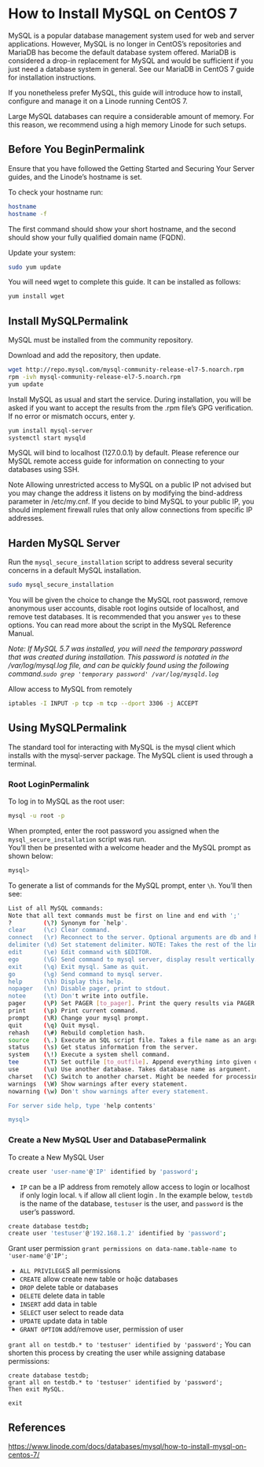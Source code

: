 # How to Install MySQL on CentOS 7
MySQL is a popular database management system used for web and server applications. However, MySQL is no longer in CentOS’s repositories and MariaDB has become the default database system offered. MariaDB is considered a drop-in replacement for MySQL and would be sufficient if you just need a database system in general. See our MariaDB in CentOS 7 guide for installation instructions.

If you nonetheless prefer MySQL, this guide will introduce how to install, configure and manage it on a Linode running CentOS 7.

Large MySQL databases can require a considerable amount of memory. For this reason, we recommend using a high memory Linode for such setups.
## Before You BeginPermalink
Ensure that you have followed the Getting Started and Securing Your Server guides, and the Linode’s hostname is set.

To check your hostname run:
```sh
hostname
hostname -f
```
The first command should show your short hostname, and the second should show your fully qualified domain name (FQDN).

Update your system:
```sh
sudo yum update
```
You will need wget to complete this guide. It can be installed as follows:
```sh
yum install wget
```
## Install MySQLPermalink
MySQL must be installed from the community repository.

Download and add the repository, then update.
```sh
wget http://repo.mysql.com/mysql-community-release-el7-5.noarch.rpm
rpm -ivh mysql-community-release-el7-5.noarch.rpm
yum update
```
Install MySQL as usual and start the service. During installation, you will be asked if you want to accept the results from the .rpm file’s GPG verification. If no error or mismatch occurs, enter y.
```sh
yum install mysql-server
systemctl start mysqld
```
MySQL will bind to localhost (127.0.0.1) by default. Please reference our MySQL remote access guide for information on connecting to your databases using SSH.

Note
Allowing unrestricted access to MySQL on a public IP not advised but you may change the address it listens on by modifying the bind-address parameter in /etc/my.cnf. If you decide to bind MySQL to your public IP, you should implement firewall rules that only allow connections from specific IP addresses.

## Harden MySQL Server
Run the `mysql_secure_installation` script to address several security concerns in a default MySQL installation.
```sh
sudo mysql_secure_installation
```
You will be given the choice to change the MySQL root password, remove anonymous user accounts, disable root logins outside of localhost, and remove test databases. It is recommended that you answer `yes` to these options. You can read more about the script in the MySQL Reference Manual.

*Note: If MySQL 5.7 was installed, you will need the temporary password that was created during installation. This password is notated in the /var/log/mysql.log file, and can be quickly found using the following command.`sudo grep 'temporary password' /var/log/mysqld.log`*

Allow access to MySQL from remotely
```sh
iptables -I INPUT -p tcp -m tcp --dport 3306 -j ACCEPT
```

## Using MySQLPermalink
The standard tool for interacting with MySQL is the mysql client which installs with the mysql-server package. The MySQL client is used through a terminal.

### Root LoginPermalink
To log in to MySQL as the root user:
```sh
mysql -u root -p
```
When prompted, enter the root password you assigned when the `mysql_secure_installation` script was run.</br>
You’ll then be presented with a welcome header and the MySQL prompt as shown below:
```sh
mysql>
```
To generate a list of commands for the MySQL prompt, enter `\h`. You’ll then see:
```sh
List of all MySQL commands:
Note that all text commands must be first on line and end with ';'
?         (\?) Synonym for `help'.
clear     (\c) Clear command.
connect   (\r) Reconnect to the server. Optional arguments are db and host.
delimiter (\d) Set statement delimiter. NOTE: Takes the rest of the line as new delimiter.
edit      (\e) Edit command with $EDITOR.
ego       (\G) Send command to mysql server, display result vertically.
exit      (\q) Exit mysql. Same as quit.
go        (\g) Send command to mysql server.
help      (\h) Display this help.
nopager   (\n) Disable pager, print to stdout.
notee     (\t) Don't write into outfile.
pager     (\P) Set PAGER [to_pager]. Print the query results via PAGER.
print     (\p) Print current command.
prompt    (\R) Change your mysql prompt.
quit      (\q) Quit mysql.
rehash    (\#) Rebuild completion hash.
source    (\.) Execute an SQL script file. Takes a file name as an argument.
status    (\s) Get status information from the server.
system    (\!) Execute a system shell command.
tee       (\T) Set outfile [to_outfile]. Append everything into given outfile.
use       (\u) Use another database. Takes database name as argument.
charset   (\C) Switch to another charset. Might be needed for processing binlog with multi-byte charsets.
warnings  (\W) Show warnings after every statement.
nowarning (\w) Don't show warnings after every statement.

For server side help, type 'help contents'

mysql>
```
### Create a New MySQL User and DatabasePermalink
To create a New MySQL User
```sh
create user 'user-name'@'IP' identified by 'password';
```
- `IP` can be a IP address from remotely allow access to login or localhost if only login local. `%` if allow all client login .
In the example below, `testdb` is the name of the database, `testuser` is the user, and `password` is the user’s password.
```sh
create database testdb;
create user 'testuser'@'192.168.1.2' identified by 'password';
```
Grant user permission `grant permissions on data-name.table-name to 'user-name'@'IP';`
- `ALL PRIVILEGE`S all permissions
- `CREATE` allow create new table or hoặc databases
- `DROP` delete table or databases
- `DELETE` delete data in table
- `INSERT` add data in table
- `SELECT` user select to reade data
- `UPDATE` update data in table
- `GRANT OPTION` add/remove user, permission of user

`grant all on testdb.* to 'testuser' identified by 'password';`
You can shorten this process by creating the user while assigning database permissions:
```
create database testdb;
grant all on testdb.* to 'testuser' identified by 'password';
Then exit MySQL.

exit
```
## References
https://www.linode.com/docs/databases/mysql/how-to-install-mysql-on-centos-7/
